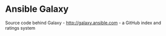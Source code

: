 Ansible Galaxy
==============

Source code behind Galaxy - http://galaxy.ansible.com - a GitHub index and ratings system

